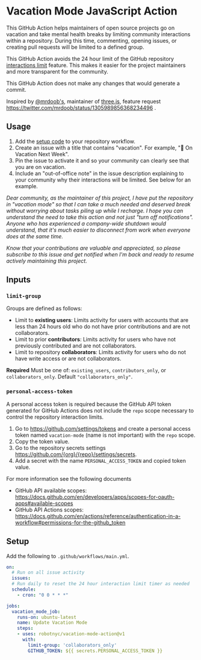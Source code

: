 # Vacation Mode JavaScript Action

This GitHub Action helps maintainers of open source projects go on vacation and take mental health breaks by limiting community interactions within a repository. During this time, commenting, opening issues, or creating pull requests will be limited to a defined group.

This GitHub Action avoids the 24 hour limit of the GitHub repository [interactions limit](https://docs.github.com/en/github/building-a-strong-community/limiting-interactions-in-your-repository) feature. This makes it easier for the project maintainers and more transparent for the community.

This GitHub Action does not make any changes that would generate a commit.

Inspired by [@mrdoob's](https://github.com/mrdoob), maintainer of [three.js](https://github.com/mrdoob/three.js), feature request https://twitter.com/mrdoob/status/1305989856368234496 .

## Usage

1. Add the [setup code](#setup) to your repository workflow.
1. Create an issue with a title that contains "vacation". For example, "🌴 On Vacation Next Week".
1. Pin the issue to activate it and so your community can clearly see that you are on vacation.
1. Include an "out-of-office note" in the issue description explaining to your community why their interactions will be limited. See below for an example.

_Dear community, as the maintainer of this project, I have put the repository in "vacation mode" so that I can take a much needed and deserved break without worrying about tasks piling up while I recharge. I hope you can understand the need to take this action and not just "turn off notifications". Anyone who has experienced a company-wide shutdown would understand, that it's much easier to disconnect from work when everyone does at the same time._

_Know that your contributions are valuable and appreciated, so please subscribe to this issue and get notified when I'm back and ready to resume actively maintaining this project._

## Inputs

### `limit-group`

Groups are defined as follows:
* Limit to **existing users**: Limits activity for users with accounts that are less than 24 hours old who do not have prior contributions and are not collaborators.
* Limit to prior **contributors**: Limits activity for users who have not previously contributed and are not collaborators.
* Limit to repository **collaborators**: Limits activity for users who do not have write access or are not collaborators.

**Required** Must be one of: `existing_users`, `contributors_only`, or `collaborators_only`. Default `"collaborators_only"`.

### `personal-access-token`

A personal access token is required because the GitHub API token generated for GitHub Actions does not include the `repo` scope necessary to control the repository interaction limits.

1. Go to https://github.com/settings/tokens and create a personal access token named `vacation-mode` (name is not important) with the `repo` scope.
1. Copy the token value.
1. Go to the repository secrets settings https://github.com/{org}/{repo}/settings/secrets.
1. Add a secret with the name `PERSONAL_ACCESS_TOKEN` and copied token value.

For more information see the following documents
* GitHub API available scopes: https://docs.github.com/en/developers/apps/scopes-for-oauth-apps#available-scopes
* GitHub API Actions scopes: https://docs.github.com/en/actions/reference/authentication-in-a-workflow#permissions-for-the-github_token

## Setup

Add the following to `.github/workflows/main.yml`.

```yaml
on:
  # Run on all issue activity
  issues:
  # Run daily to reset the 24 hour interaction limit timer as needed
  schedule:
    - cron: "0 0 * * *"

jobs:
  vacation_mode_job:
    runs-on: ubuntu-latest
    name: Update Vacation Mode
    steps:
    - uses: robotnyc/vacation-mode-action@v1
      with:
        limit-group: 'collaborators_only'
        GITHUB_TOKEN: ${{ secrets.PERSONAL_ACCESS_TOKEN }}
```
